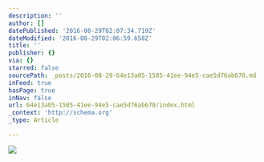 ```yaml
---
description: ''
author: []
datePublished: '2016-08-29T02:07:34.719Z'
dateModified: '2016-08-29T02:06:59.658Z'
title: ''
publisher: {}
via: {}
starred: false
sourcePath: _posts/2016-08-29-64e13a05-1505-41ee-94e5-cae5d76ab670.md
inFeed: true
hasPage: true
inNav: false
url: 64e13a05-1505-41ee-94e5-cae5d76ab670/index.html
_context: 'http://schema.org'
_type: Article

---
```

![](https://the-grid-user-content.s3-us-west-2.amazonaws.com/0fe458a6-88e8-449c-ba83-68077d428ab9.jpg)